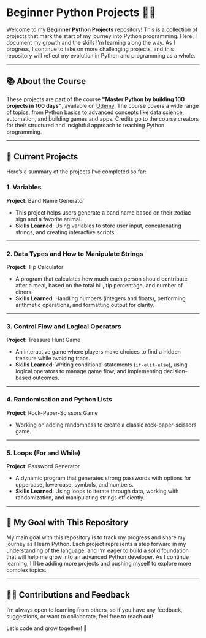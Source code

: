 # Beginner Python Projects 🚀🐍

Welcome to my **Beginner Python Projects** repository! This is a collection of projects that mark the start of my journey into Python programming. Here, I document my growth and the skills I’m learning along the way. As I progress, I continue to take on more challenging projects, and this repository will reflect my evolution in Python and programming as a whole.

---

## 📚 About the Course

These projects are part of the course **"Master Python by building 100 projects in 100 days"**, available on [Udemy](https://www.udemy.com/course/100-days-of-code/). The course covers a wide range of topics, from Python basics to advanced concepts like data science, automation, and building games and apps. Credits go to the course creators for their structured and insightful approach to teaching Python programming.

---

## 📂 Current Projects
Here’s a summary of the projects I’ve completed so far:

### 1. **Variables**  
**Project**: Band Name Generator  
- This project helps users generate a band name based on their zodiac sign and a favorite animal.  
- **Skills Learned**: Using variables to store user input, concatenating strings, and creating interactive scripts.  

---

### 2. **Data Types and How to Manipulate Strings**  
**Project**: Tip Calculator  
- A program that calculates how much each person should contribute after a meal, based on the total bill, tip percentage, and number of diners.  
- **Skills Learned**: Handling numbers (integers and floats), performing arithmetic operations, and formatting output for clarity.  

---

### 3. **Control Flow and Logical Operators**  
**Project**: Treasure Hunt Game  
- An interactive game where players make choices to find a hidden treasure while avoiding traps.  
- **Skills Learned**: Writing conditional statements (`if-elif-else`), using logical operators to manage game flow, and implementing decision-based outcomes.  

---

### 4. **Randomisation and Python Lists**  
**Project**: Rock-Paper-Scissors Game 
- Working on adding randomness to create a classic rock-paper-scissors game.  

---

### 5. **Loops (For and While)**  
**Project**: Password Generator  
- A dynamic program that generates strong passwords with options for uppercase, lowercase, symbols, and numbers.  
- **Skills Learned**: Using loops to iterate through data, working with randomization, and manipulating strings efficiently.  

---

## 🎯 My Goal with This Repository
My main goal with this repository is to track my progress and share my journey as I learn Python. Each project represents a step forward in my understanding of the language, and I’m eager to build a solid foundation that will help me grow into an advanced Python developer. As I continue learning, I'll be adding more projects and pushing myself to explore more complex topics.

---

## 🧑‍💻 Contributions and Feedback
I’m always open to learning from others, so if you have any feedback, suggestions, or want to collaborate, feel free to reach out!

Let’s code and grow together! 🎉
